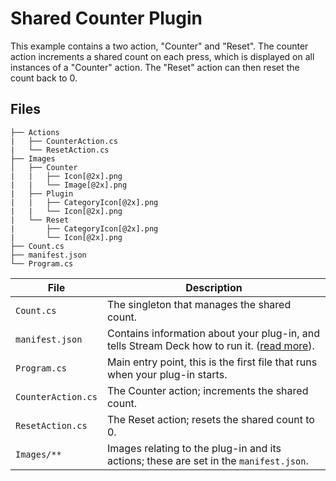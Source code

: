 # Shared Counter Plugin

This example contains a two action, "Counter" and "Reset". The counter action increments a shared count on each press, which is displayed on all instances of a "Counter" action. The "Reset" action can then reset the count back to 0.

## Files

```
├── Actions
|   ├── CounterAction.cs
|   └── ResetAction.cs
├── Images
│   ├── Counter
|   |   ├── Icon[@2x].png
|   |   └── Image[@2x].png
|   ├── Plugin
|   |   ├── CategoryIcon[@2x].png
|   |   └── Icon[@2x].png
|   └── Reset
|       ├── CategoryIcon[@2x].png
|       └── Icon[@2x].png
├── Count.cs
├── manifest.json
└── Program.cs
```

| File | Description |
| --- | --- |
| `Count.cs` | The singleton that manages the shared count. |
| `manifest.json` | Contains information about your plug-in, and tells Stream Deck how to run it. ([read more](https://developer.elgato.com/documentation/stream-deck/sdk/manifest/)). |
| `Program.cs` | Main entry point, this is the first file that runs when your plug-in starts. |
| `CounterAction.cs` | The Counter action; increments the shared count. |
| `ResetAction.cs` | The Reset action; resets the shared count to 0. |
| `Images/**` | Images relating to the plug-in and its actions; these are set in the `manifest.json`. |
